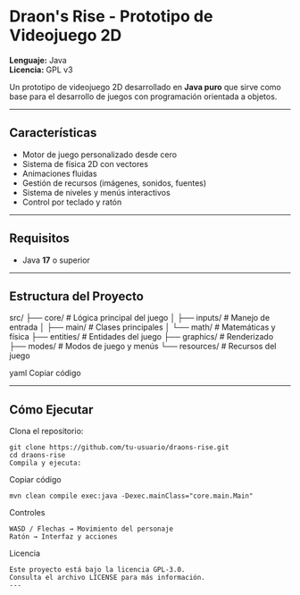 # Draon's Rise - Prototipo de Videojuego 2D

**Lenguaje:** Java  
**Licencia:** GPL v3  

Un prototipo de videojuego 2D desarrollado en **Java puro** que sirve como base para el desarrollo de juegos con programación orientada a objetos.

---

## Características
- Motor de juego personalizado desde cero  
- Sistema de física 2D con vectores  
- Animaciones fluidas  
- Gestión de recursos (imágenes, sonidos, fuentes)  
- Sistema de niveles y menús interactivos  
- Control por teclado y ratón  

---

## Requisitos
- Java **17** o superior  

---

## Estructura del Proyecto
src/
├── core/ # Lógica principal del juego
│ ├── inputs/ # Manejo de entrada
│ ├── main/ # Clases principales
│ └── math/ # Matemáticas y física
├── entities/ # Entidades del juego
├── graphics/ # Renderizado
├── modes/ # Modos de juego y menús
└── resources/ # Recursos del juego

yaml
Copiar código

---

## Cómo Ejecutar

Clona el repositorio:
```
git clone https://github.com/tu-usuario/draons-rise.git
cd draons-rise
Compila y ejecuta:

```

Copiar código
```
mvn clean compile exec:java -Dexec.mainClass="core.main.Main"
```
Controles
```
WASD / Flechas → Movimiento del personaje
Ratón → Interfaz y acciones
```
Licencia
```
Este proyecto está bajo la licencia GPL-3.0.
Consulta el archivo LICENSE para más información.
---








